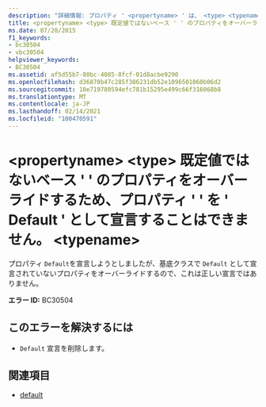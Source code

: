 ```yaml
---
description: "詳細情報: プロパティ ' <propertyname> ' は、 <type> <typename> 既定値ではないベース ' ' のプロパティをオーバーライドするため、' default ' として宣言することはできません。"
title: <propertyname> <type> 既定値ではないベース ' ' のプロパティをオーバーライドするため、プロパティ ' ' を ' Default ' として宣言することはできません。 <typename>
ms.date: 07/20/2015
f1_keywords:
- bc30504
- vbc30504
helpviewer_keywords:
- BC30504
ms.assetid: af5d55b7-80bc-4085-8fcf-01d8acbe9290
ms.openlocfilehash: d36870b47c285f386231db52e1096501060b06d2
ms.sourcegitcommit: 10e719780594efc781b15295e499c66f316068b8
ms.translationtype: MT
ms.contentlocale: ja-JP
ms.lasthandoff: 02/14/2021
ms.locfileid: "100470591"
---
```

# <a name="property-propertyname-cannot-be-declared-default-because-it-overrides-a-property-on-the-base-type-typename-that-is-not-default"></a>\<propertyname> \<type> 既定値ではないベース ' ' のプロパティをオーバーライドするため、プロパティ ' ' を ' Default ' として宣言することはできません。 \<typename>

プロパティ `Default`を宣言しようとしましたが、基底クラスで `Default` として宣言されていないプロパティをオーバーライドするので、これは正しい宣言ではありません。  
  
 **エラー ID:** BC30504  
  
## <a name="to-correct-this-error"></a>このエラーを解決するには  
  
- `Default` 宣言を削除します。  
  
## <a name="see-also"></a>関連項目

- [default](../language-reference/modifiers/default.md)
